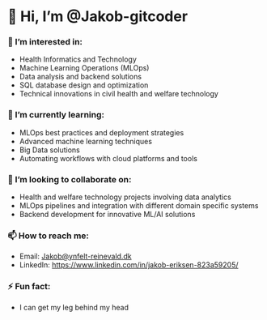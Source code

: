 # 👋 Hi, I’m @Jakob-gitcoder

### 👀 I’m interested in:
- Health Informatics and Technology
- Machine Learning Operations (MLOps)
- Data analysis and backend solutions
- SQL database design and optimization
- Technical innovations in civil health and welfare technology

### 🌱 I’m currently learning:
- MLOps best practices and deployment strategies
- Advanced machine learning techniques
- Big Data solutions
- Automating workflows with cloud platforms and tools

### 💞️ I’m looking to collaborate on:
- Health and welfare technology projects involving data analytics
- MLOps pipelines and integration with different domain specific systems
- Backend development for innovative ML/AI solutions

### 📫 How to reach me:
- Email: Jakob@ynfelt-reinevald.dk
- LinkedIn: https://www.linkedin.com/in/jakob-eriksen-823a59205/

### ⚡ Fun fact:
- I can get my leg behind my head
